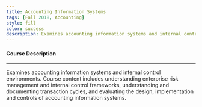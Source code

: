 ```yaml
---
title: Accounting Information Systems
tags: [Fall 2018, Accounting]
style: fill
color: success
description: Examines accounting information systems and internal control environments. Course content includes understanding enterprise risk management and internal control frameworks, understanding and documenting transaction cycles, and evaluating the design, implementation and controls of accounting information systems.
---
```


#### Course Description

---

Examines accounting information systems and internal control environments. Course content includes understanding enterprise risk management and internal control frameworks, understanding and documenting transaction cycles, and evaluating the design, implementation and controls of accounting information systems.